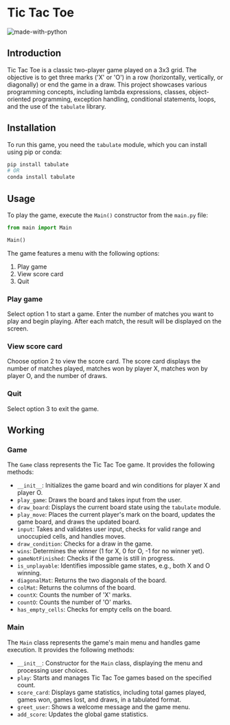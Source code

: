 # Tic Tac Toe

![made-with-python](https://img.shields.io/badge/Made%20with-Python-1f425f.svg)

## Introduction

Tic Tac Toe is a classic two-player game played on a 3x3 grid. The objective is to get three marks ('X' or 'O') in a row (horizontally, vertically, or diagonally) or end the game in a draw. This project showcases various programming concepts, including lambda expressions, classes, object-oriented programming, exception handling, conditional statements, loops, and the use of the `tabulate` library.

## Installation

To run this game, you need the `tabulate` module, which you can install using pip or conda:

```bash
pip install tabulate
# OR
conda install tabulate
```

## Usage

To play the game, execute the `Main()` constructor from the `main.py` file:

```python
from main import Main

Main()
```


The game features a menu with the following options:

1. Play game
2. View score card
3. Quit

### Play game

Select option 1 to start a game. Enter the number of matches you want to play and begin playing. After each match, the result will be displayed on the screen.

### View score card

Choose option 2 to view the score card. The score card displays the number of matches played, matches won by player X, matches won by player O, and the number of draws.

### Quit

Select option 3 to exit the game.

## Working

### Game

The `Game` class represents the Tic Tac Toe game. It provides the following methods:

- `__init__`: Initializes the game board and win conditions for player X and player O.
- `play_game`: Draws the board and takes input from the user.
- `draw_board`: Displays the current board state using the `tabulate` module.
- `play_move`: Places the current player's mark on the board, updates the game board, and draws the updated board.
- `input`: Takes and validates user input, checks for valid range and unoccupied cells, and handles moves.
- `draw_condition`: Checks for a draw in the game.
- `wins`: Determines the winner (1 for X, 0 for O, -1 for no winner yet).
- `gameNotFinished`: Checks if the game is still in progress.
- `is_unplayable`: Identifies impossible game states, e.g., both X and O winning.
- `diagonalMat`: Returns the two diagonals of the board.
- `colMat`: Returns the columns of the board.
- `countX`: Counts the number of 'X' marks.
- `countO`: Counts the number of 'O' marks.
- `has_empty_cells`: Checks for empty cells on the board.

### Main

The `Main` class represents the game's main menu and handles game execution. It provides the following methods:

- `__init__`: Constructor for the `Main` class, displaying the menu and processing user choices.
- `play`: Starts and manages Tic Tac Toe games based on the specified count.
- `score_card`: Displays game statistics, including total games played, games won, games lost, and draws, in a tabulated format.
- `greet_user`: Shows a welcome message and the game menu.
- `add_score`: Updates the global game statistics.
